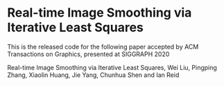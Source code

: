 # Real-time Image Smoothing via Iterative Least Squares
 This is the released code for the following paper accepted by ACM Transactions on Graphics, presented at SIGGRAPH 2020

 Real-time Image Smoothing via Iterative Least Squares, Wei Liu, Pingping Zhang, Xiaolin Huang, Jie Yang, Chunhua Shen and Ian Reid 

